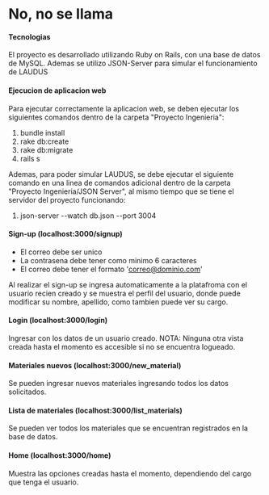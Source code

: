 # No, no se llama

#### Tecnologias

El proyecto es desarrollado utilizando Ruby on Rails, con una base de datos de MySQL. Ademas se utilizo JSON-Server para simular el funcionamiento de LAUDUS

#### Ejecucion de aplicacion web

Para ejecutar correctamente la aplicacion web, se deben ejecutar los siguientes comandos dentro de la carpeta "Proyecto Ingenieria":

1. bundle install
2. rake db:create
3. rake db:migrate
4. rails s

Ademas, para poder simular LAUDUS, se debe ejecutar el siguiente comando en una linea de comandos adicional dentro de la carpeta "Proyecto Ingenieria/JSON Server", al mismo tiempo que se tiene el servidor del proyecto funcionando:

1. json-server --watch db.json --port 3004

#### Sign-up (localhost:3000/signup)

* El correo debe ser unico
* La contrasena debe tener como minimo 6 caracteres
* El correo debe tener el formato 'correo@dominio.com'

Al realizar el sign-up se ingresa automaticamente a la platafroma con el usuario recien creado y se muestra el perfil del usuario, donde puede modificar su nombre, apellido, como tambien puede ver su cargo.

#### Login (localhost:3000/login)

Ingresar con los datos de un usuario creado. NOTA: Ninguna otra vista creada hasta el momento es accesible si no se encuentra logueado.

#### Materiales nuevos (localhost:3000/new_material)

Se pueden ingresar nuevos materiales ingresando todos los datos solicitados.

#### Lista de materiales (localhost:3000/list_materials)

Se pueden ver todos los materiales que se encuentran registrados en la base de datos.

#### Home (localhost:3000/home)

Muestra las opciones creadas hasta el momento, dependiendo del cargo que tenga el usuario.
